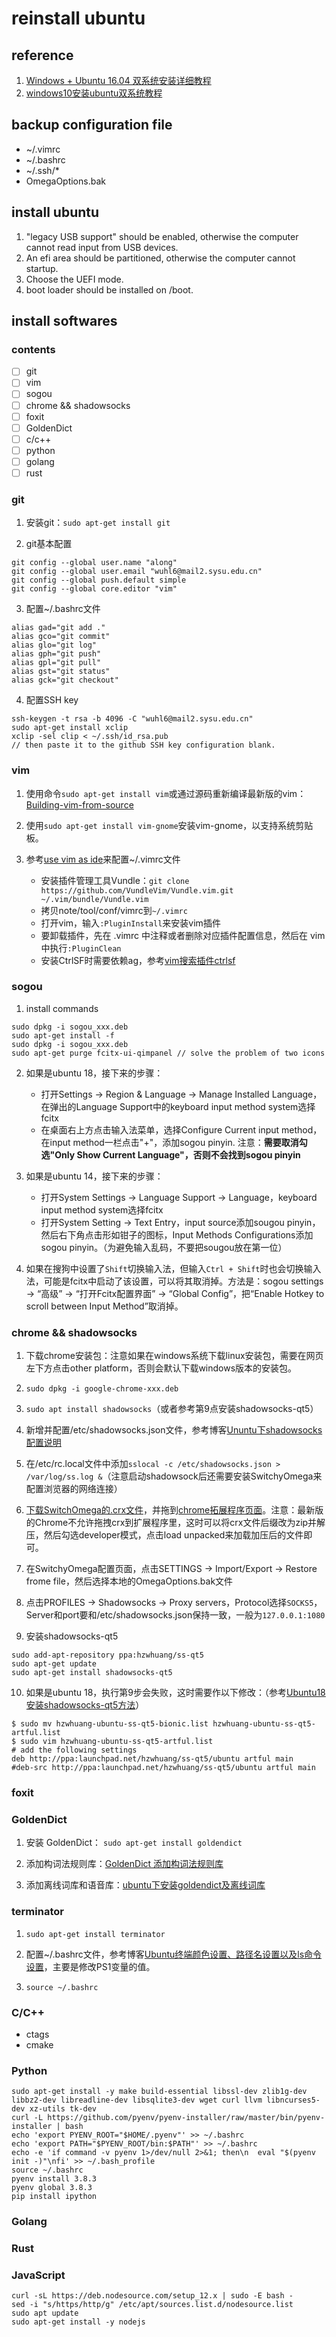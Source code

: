 # reinstall ubuntu

## reference

1. [Windows + Ubuntu 16.04 双系统安装详细教程](https://blog.csdn.net/flyyufenfei/article/details/79187656)
2. [windows10安装ubuntu双系统教程](https://www.cnblogs.com/masbay/p/10745170.html)

## backup configuration file

- ~/.vimrc
- ~/.bashrc
- ~/.ssh/\*
- OmegaOptions.bak

## install ubuntu

1. "legacy USB support" should be enabled, otherwise the computer cannot read input from USB devices.
2. An efi area should be partitioned, otherwise the computer cannot startup.
3. Choose the UEFI mode.
4. boot loader should be installed on /boot.

## install softwares

### contents

- [ ] git
- [ ] vim
- [ ] sogou
- [ ] chrome && shadowsocks
- [ ] foxit
- [ ] GoldenDict
- [ ] c/c++
- [ ] python
- [ ] golang
- [ ] rust

### git

1. 安装git：`sudo apt-get install git`

2. git基本配置
```
git config --global user.name "along"
git config --global user.email "wuhl6@mail2.sysu.edu.cn"
git config --global push.default simple
git config --global core.editor "vim"
```

3. 配置~/.bashrc文件
```
alias gad="git add ."
alias gco="git commit"
alias glo="git log"
alias gph="git push"
alias gpl="git pull"
alias gst="git status"
alias gck="git checkout"
```

4. 配置SSH key
```
ssh-keygen -t rsa -b 4096 -C "wuhl6@mail2.sysu.edu.cn"
sudo apt-get install xclip
xclip -sel clip < ~/.ssh/id_rsa.pub
// then paste it to the github SSH key configuration blank.
```

### vim

1. 使用命令`sudo apt-get install vim`或通过源码重新编译最新版的vim：[Building-vim-from-source](https://github.com/Valloric/YouCompleteMe/wiki/Building-Vim-from-source)

2. 使用`sudo apt-get install vim-gnome`安装vim-gnome，以支持系统剪贴板。

3. 参考[use vim as ide](https://github.com/yangyangwithgnu/use_vim_as_ide)来配置~/.vimrc文件
    - 安装插件管理工具Vundle：`git clone https://github.com/VundleVim/Vundle.vim.git ~/.vim/bundle/Vundle.vim`
    - 拷贝note/tool/conf/vimrc到`~/.vimrc`
    - 打开vim，输入`:PluginInstall`来安装vim插件
    - 要卸载插件，先在 .vimrc 中注释或者删除对应插件配置信息，然后在 vim 中执行`:PluginClean`
    - 安装CtrlSF时需要依赖ag，参考[vim搜索插件ctrlsf](https://catdoc.iteye.com/blog/2162402)

### sogou

1. install commands
```
sudo dpkg -i sogou_xxx.deb
sudo apt-get install -f
sudo dpkg -i sogou_xxx.deb
sudo apt-get purge fcitx-ui-qimpanel // solve the problem of two icons
```

2. 如果是ubuntu 18，接下来的步骤：
    - 打开Settings -> Region & Language -> Manage Installed Language，在弹出的Language Support中的keyboard input method system选择fcitx
    - 在桌面右上方点击输入法菜单，选择Configure Current input method，在input method一栏点击"+"，添加sogou pinyin. 注意：**需要取消勾选"Only Show Current Language"，否则不会找到sogou pinyin**

3. 如果是ubuntu 14，接下来的步骤：
    - 打开System Settings -> Language Support -> Language，keyboard input method system选择fcitx
    - 打开System Setting -> Text Entry，input source添加sougou pinyin，然后右下角点击形如钳子的图标，Input Methods Configurations添加sogou pinyin。（为避免输入乱码，不要把sougou放在第一位）

4. 如果在搜狗中设置了`Shift`切换输入法，但输入`Ctrl + Shift`时也会切换输入法，可能是fcitx中启动了该设置，可以将其取消掉。方法是：sogou settings -> “高级” -> “打开Fcitx配置界面” -> “Global Config”，把“Enable Hotkey to scroll between Input Method”取消掉。

### chrome && shadowsocks

1. 下载chrome安装包：注意如果在windows系统下载linux安装包，需要在网页左下方点击other platform，否则会默认下载windows版本的安装包。

2. `sudo dpkg -i google-chrome-xxx.deb`

3. `sudo apt install shadowsocks`（或者参考第9点安装shadowsocks-qt5）

4. 新增并配置/etc/shadowsocks.json文件，参考博客[Ununtu下shadowsocks配置说明](https://www.linuxidc.com/Linux/2015-09/123579.htm)

5. 在/etc/rc.local文件中添加`sslocal -c /etc/shadowsocks.json > /var/log/ss.log &`（注意启动shadowsock后还需要安装SwitchyOmega来配置浏览器的网络连接）

6. [下载SwitchOmega的.crx文件](https://www.switchyomega.com/download.html)，并拖到[chrome拓展程序页面](chrome://extensions/)。注意：最新版的Chrome不允许拖拽crx到扩展程序里，这时可以将crx文件后缀改为zip并解压，然后勾选developer模式，点击load unpacked来加载加压后的文件即可。

7. 在SwitchyOmega配置页面，点击SETTINGS -> Import/Export -> Restore frome file，然后选择本地的OmegaOptions.bak文件

8. 点击PROFILES -> Shadowsocks -> Proxy servers，Protocol选择`SOCKS5`，Server和port要和/etc/shadowsocks.json保持一致，一般为`127.0.0.1:1080`

9. 安装shadowsocks-qt5
```
sudo add-apt-repository ppa:hzwhuang/ss-qt5
sudo apt-get update
sudo apt-get install shadowsocks-qt5
```

10. 如果是ubuntu 18，执行第9步会失败，这时需要作以下修改：（参考[Ubuntu18 安装shadowsocks-qt5方法](https://yq.aliyun.com/articles/619951)）
```
$ sudo mv hzwhuang-ubuntu-ss-qt5-bionic.list hzwhuang-ubuntu-ss-qt5-artful.list
$ sudo vim hzwhuang-ubuntu-ss-qt5-artful.list
# add the following settings
deb http://ppa:launchpad.net/hzwhuang/ss-qt5/ubuntu artful main
#deb-src http://ppa:launchpad.net/hzwhuang/ss-qt5/ubuntu artful main
```

### foxit

### GoldenDict

1. 安装 GoldenDict： `sudo apt-get install goldendict`

2. 添加构词法规则库：[GoldenDict 添加构词法规则库](https://jingyan.baidu.com/article/d8072ac4808225ec95cefde6.html)

3. 添加离线词库和语音库：[ubuntu下安装goldendict及离线词库](https://blog.csdn.net/halazi100/article/details/44700631)

### terminator

1. `sudo apt-get install terminator`

2. 配置~/.bashrc文件，参考博客[Ubuntu终端颜色设置、路径名设置以及ls命令设置](http://blog.sina.com.cn/s/blog_65a8ab5d0101g6cf.html)，主要是修改PS1变量的值。

3. `source ~/.bashrc`

### C/C++

- ctags
- cmake

### Python

```
sudo apt-get install -y make build-essential libssl-dev zlib1g-dev libbz2-dev libreadline-dev libsqlite3-dev wget curl llvm libncurses5-dev xz-utils tk-dev
curl -L https://github.com/pyenv/pyenv-installer/raw/master/bin/pyenv-installer | bash
echo 'export PYENV_ROOT="$HOME/.pyenv"' >> ~/.bashrc
echo 'export PATH="$PYENV_ROOT/bin:$PATH"' >> ~/.bashrc
echo -e 'if command -v pyenv 1>/dev/null 2>&1; then\n  eval "$(pyenv init -)"\nfi' >> ~/.bash_profile
source ~/.bashrc
pyenv install 3.8.3
pyenv global 3.8.3
pip install ipython
```

### Golang

### Rust

### JavaScript

```
curl -sL https://deb.nodesource.com/setup_12.x | sudo -E bash -
sed -i "s/https/http/g" /etc/apt/sources.list.d/nodesource.list
sudo apt update
sudo apt-get install -y nodejs
```
